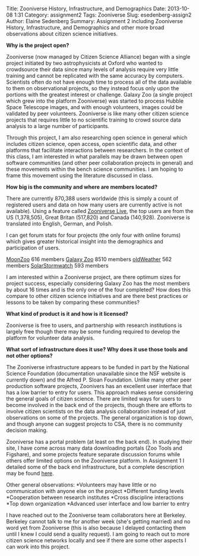 Title: Zooniverse History, Infrastructure, and Demographics
Date: 2013-10-08 1:31
Category: assignment2
Tags: Zooniverse
Slug: esedenberg-assign2
Author: Elaine Sedenberg
Summary: Assignment 2 including Zooniverse History, Infrastructure, and Demographics and other more broad observations about citizen science initiatives. 


**Why is the project open?**

Zooniverse (now managed by Citizen Science Alliance) began with a single project initiated by two astrophysicists at Oxford who wanted to crowdsource their data since many levels of analysis require very little training and cannot be replicated with the same accuracy by computers. Scientists often do not have enough time to process all of the data available to them on observational projects, so they instead focus only upon the portions with the greatest interest or challenge. Galaxy Zoo (a single project which grew into the platform Zooniverse) was started to process Hubble Space Telescope images, and with enough volunteers, images could be validated by peer volunteers. Zooniverse is like many other citizen science projects that requires little to no scientific training to crowd source data analysis to a large number of participants. 

Through this project, I am also researching open science in general which includes citizen science, open access, open scientific data, and other platforms that facilitate interactions between researchers. In the context of this class, I am interested in what parallels may be drawn between open software communities (and other peer collaboration projects in general) and these movements within the bench science communities. I am hoping to frame this movement using the literature discussed in class. 

**How big is the community and where are members located?**

There are currently 870,388 users worldwide (this is simply a count of registered users and data on how many users are currently active is not available). Using a feature called [Zooniverse Live](http://live.zooniverse.org/), the top users are from the US (1,378,505), Great Britan (517,820) and Canada (140,928). Zooniverse is translated into English, German, and Polish. 

I can get forum stats for four projects (the only four with online forums) which gives greater historical insight into the demographics and participation of users. 

[MoonZoo](http://forum.moonzoo.org/)	616 members
[Galaxy Zoo](http://www.galaxyzooforum.org/)	8510 members
[oldWeather](http://forum.oldweather.org/)	562 members
[SolarStormwatch](http://forum.solarstormwatch.com/)	593 members

I am interested within a Zooniverse project, are there optimum sizes for project success, especially considering Galaxy Zoo has the most members by about 16 times and is the only one of the four completed? How does this compare to other citizen science initiatives and are there best practices or lessons to be taken by comparing these communities?

**What kind of product is it and how is it licensed?**

Zooniverse is free to users, and partnership with research institutions is largely free though there may be some funding required to develop the platform for volunteer data analysis.


**What sort of infrastructure does it use? Why does it use those tools and not other options?**

The Zooniverse infrastructure appears to be funded in part by the National Science Foundation (documentation unavailable since the NSF website is currently down) and the Alfred P. Sloan Foundation. Unlike many other peer production software projects, Zoonivers has an excellent user interface that has a low barrier to entry for users. This approach makes sense considering the general goals of citizen science. There are limited ways for users to become involved in the back end of the projects, though there are efforts to involve citizen scientists on the data analysis collaboration instead of just observations on some of the projects. The general organization is top down, and though anyone can suggest projects to CSA, there is no community decision making. 

Zooniverse has a portal problem (at least on the back end). In studying their site, I have come across many data downloading portals (Zoo Tools and Figshare), and some projects feature separate discussion forums while others offer limited options on the Zooniverse platform. In Assignment 1 I detailed some of the back end infrastructure, but a complete description may be found [here](http://www.citizensciencealliance).

Other general observations:
*Volunteers may have little or no communication with anyone else on the project
*Different funding levels
*Cooperation between research institutes
*Cross discipline interactions
*Top down organization
*Advanced user interface and low barrier to entry

I have reached out to the Zooniverse team collaborators here at Berkeley. Berkeley cannot talk to me for another week (she's getting married) and no word yet from Zooniverse (this is also because I delayed contacting them until I knew I could send a quality request). I am going to reach out to more citizen science networks locally and see if there are some other aspects I can work into this project. 



